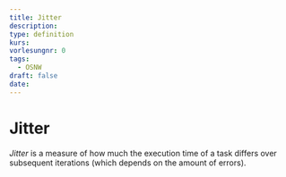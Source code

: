 ```yaml
---
title: Jitter
description: 
type: definition
kurs: 
vorlesungnr: 0
tags:
  - OSNW
draft: false
date:
---
```

# Jitter
*Jitter* is a measure of how much the execution time of a task differs over subsequent iterations (which depends on the amount of errors).